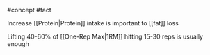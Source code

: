 #concept #fact 

Increase [[Protein|Protein]] intake is important to [[fat]] loss

Lifting 40-60% of [[One-Rep Max|1RM]] hitting 15-30 reps is usually enough